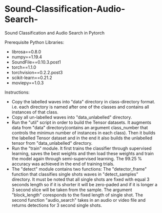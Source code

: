 # Sound-Classification-Audio-Search-

Sound Classification and Audio Search in Pytorch

Prerequisite Python Libraries:

   - librosa==0.8.0
   - numpy==1.19.4
   - SoundFile==0.10.3.post1
   - torch==1.1.0
   - torchvision==0.2.2.post3
   - scikit-learn==0.21.2
   - moviepy==1.0.3

Instructions:

   - Copy the labelled waves into "data" directory in class-directory format. i.e. 
     each directory is named after one of the classes and contains all instances
     of that class.
   - Copy all un-labelled waves into "data_unlabelled" directory.
   - Run the "util" script in order to build the Tensor datasets. It augments
     data from "data" directory(contains an argument class_number that controls 
     the minimun number of instances in each class). Then it builds the labelled
     Tensor dataset and in the end it also builds the unlabelled tensor from
     "data_unlabelled" directory.
   - Run the "train" module. It first trains the classifier through supervised
     learning, saves the best weights and then load these weights and train the
     model again through semi-supervised learning. The 99.25 % accuracy was 
     achieved in the end of training trials.
   - The "detect" module contains two functions: The "detector_frame" function that
     classifies single shots waves in "detect_samples" directory. It must be noted
     that all single shots are fixed with equal 3 seconds length so if it is shorter
     it will be zero-paded and if it is longer a 3 second slice will be taken
     from the sample. The argument "block_length" coresponds to the fixed length
     of single shot.
     The second function "audio_search" takes in an audio or video file and returns
     detections for 3 second single shots.
     
